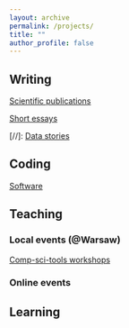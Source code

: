 ```yaml
---
layout: archive
permalink: /projects/
title: ""
author_profile: false
---
```


## Writing

[Scientific publications](publications.md)

[Short essays](short.md)

[//]: [Data stories](data.md)


## Coding

[Software](software.md)


## Teaching

### Local events (@Warsaw)

[Comp-sci-tools workshops](https://comp-sci-tools.github.io/)

### Online events


## Learning




